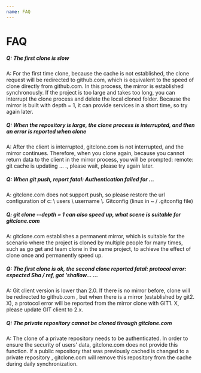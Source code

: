 ```yaml
---
name: FAQ
---
```


# FAQ

##### Q: The first clone is slow

A: For the first time clone, because the cache is not established, the clone request will be redirected to github.com, which is equivalent to the speed of clone directly from github.com. In this process, the mirror is established synchronously. If the project is too large and takes too long, you can interrupt the clone process and delete the local cloned folder. Because the mirror is built with depth = 1, it can provide services in a short time, so try again later.

##### Q: When the repository is large, the clone process is interrupted, and then an error is reported when clone

A: After the client is interrupted, gitclone.com is not interrupted, and the mirror continues. Therefore, when you clone again, because you cannot return data to the client in the mirror process, you will be prompted: remote: git cache is updating ... ., please wait, please try again later.

##### Q: When git push, report fatal: Authentication failed for ...

A: gitclone.com does not support push, so please restore the url configuration of c: \ users \ username \\. Gitconfig (linux in ~ / .gitconfig file)

##### Q: git clone --depth = 1 can also speed up, what scene is suitable for gitclone.com

A: gitclone.com establishes a permanent mirror, which is suitable for the scenario where the project is cloned by multiple people for many times, such as go get and team clone in the same project, to achieve the effect of clone once and permanently speed up.

##### Q: The first clone is ok, the second clone reported fatal: protocol error: expected Sha / ref, got 'shallow... ...

A: Git client version is lower than 2.0. If there is no mirror before, clone will be redirected to github.com , but when there is a mirror (established by git2. X), a protocol error will be reported from the mirror clone with GIT1. X, please update GIT client to 2.x.

##### Q: The private repository cannot be cloned through gitclone.com

A: The clone of a private repository needs to be authenticated. In order to ensure the security of users' data, gitclone.com does not provide this function. If a public repository  that was previously cached is changed to a private repository , gitclone.com will remove this repository from the cache during daily synchronization.